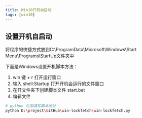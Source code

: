 ```yaml
---
title: Win10开机自启动
tags: [win10]
---
```


## 设置开机自启动

将程序的快捷方式放到C:\ProgramData\Microsoft\Windows\Start Menu\Programs\StartUp文件夹中

下面是Windows设置开机脚本方法：

1. win 键 + r 打开运行窗口
2. 输入 shell:Startup 打开开机会运行的文件窗口
3. 在开文件夹下创建脚本文件 start.bat
4. 编辑文件

``` bash
# python 后面填写脚本地址
python D:\project\GitHub\win-lockfetch\win-lockfetch.py
```
